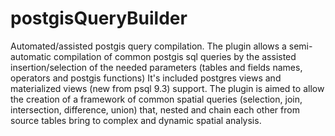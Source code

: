 postgisQueryBuilder
===================
Automated/assisted postgis query compilation.
The plugin allows a semi-automatic compilation of common postgis sql queries by the assisted insertion/selection of the needed parameters (tables and fields names, operators and postgis functions) It's included postgres views and materialized views (new from psql 9.3) support.
The plugin is aimed to allow the creation of a framework of common spatial queries (selection, join, intersection, difference, union) that, nested and chain each other from source tables bring to complex and dynamic spatial analysis.